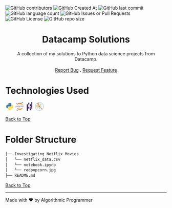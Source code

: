 <a id="readme-top"></a>
![GitHub contributors](https://img.shields.io/github/contributors-anon/algorithmicprogrammer/datacamp-solutions?style=for-the-badge)
![GitHub Created At](https://img.shields.io/github/created-at/algorithmicprogrammer/datacamp-solutions?style=for-the-badge)
![GitHub last commit](https://img.shields.io/github/last-commit/algorithmicprogrammer/datacamp-solutions?style=for-the-badge)
![GitHub language count](https://img.shields.io/github/languages/count/algorithmicprogrammer/datacamp-solutions?style=for-the-badge)
![GitHub Issues or Pull Requests](https://img.shields.io/github/issues/algorithmicprogrammer/datacamp-solutions?style=for-the-badge)
![GitHub License](https://img.shields.io/github/license/algorithmicprogrammer/datacamp-solutions?style=for-the-badge)
![GitHub repo size](https://img.shields.io/github/repo-size/algorithmicprogrammer/datacamp-solutions?style=for-the-badge)



<h1 align="center">Datacamp Solutions</h1>
<p align="center">
A collection of my solutions to Python data science projects from Datacamp.<br><br>
<a href="https://github.com/algorithmicprogrammer/datacamp-projects/issues/new?labels=bug&template=bug-report---.md">Report Bug</a>
.
<a href="https://github.com/algorithmicprogrammer/datacamp-projects/issues/new?labels=enhancement&template=feature-request---.md">Request Feature</a>
</p>

# Technologies Used
<code><img height="27" src="https://raw.githubusercontent.com/devicons/devicon/master/icons/python/python-original.svg" alt="python"></code>
<code><img height="27" src="https://raw.githubusercontent.com/devicons/devicon/master/icons/jupyter/jupyter-original-wordmark.svg" alt="jupyter"></code>
<code><img height="27" src="https://raw.githubusercontent.com/devicons/devicon/master/icons/pandas/pandas-original.svg" alt="pandas"></code>
<code><img height="27" src="https://raw.githubusercontent.com/devicons/devicon/master/icons/matplotlib/matplotlib-original.svg" alt="matplotlib"></code>

<a href="#readme-top">Back to Top</a>


# Folder Structure
```bash
├── Investigating Netflix Movies               
│   └── netflix_data.csv
│   └── notebook.ipynb
│   └── redpopcorn.jpg                
├── README.md     
```
<a href="#readme-top">Back to Top</a>

---
Made with ♥ by Algorithmic Programmer